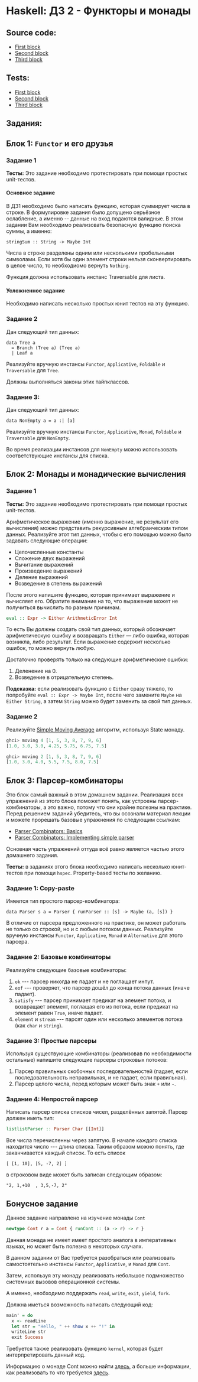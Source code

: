 # Haskell: ДЗ 2 - Функторы и монады

## Source code:
* [First block](src/FirstBlock)
* [Second block](src/SecondBlock)  
* [Third block](src/ThirdBlock)  

## Tests:
* [First block](test/FirstBlock)
* [Second block](test/SecondBlock)  
* [Third block](test/ThirdBlock)  

## Задания:

## Блок 1: `Functor` и его друзья

### Задание 1

**Тесты:** Это задание необходимо протестировать при помощи простых unit-тестов.

#### Основное задание

В ДЗ1 необходимо было написать функцию, которая суммирует числа в строке. В формулировке задания было допущено серьёзное ослабление, а именно -- данные на вход подаются валидные. В этом задании Вам необходимо реализовать безопасную функцию поиска суммы, а именно:

```haskell=
stringSum :: String -> Maybe Int
```
Числа в строке разделены одним или несколькими пробельными символами.
Если хотя бы один элемент строки нельзя сконвертировать в целое число, то необходиомо вернуть `Nothing`.

Функция должна использовать инстанс Traversable для листа.

#### Усложненное задание
Необходимо написать несколько простых юнит тестов на эту функцию.

### Задание 2

Дан следующий тип данных:

```haskell=
data Tree a
  = Branch (Tree a) (Tree a)
  | Leaf a
```

Реализуйте вручную инстансы `Functor`, `Applicative`, `Foldable` и `Traversable` для `Tree`.

Должны выполняться законы этих тайпклассов.


### Задание 3:

Дан следующий тип данных:

```haskell=
data NonEmpty a = a :| [a]
```

Реализуйте вручную инстансы `Functor`, `Applicative`, `Monad`, `Foldable` и `Traversable` для `NonEmpty`.

Во время реализации инстансов для `NonEmpty` можно использовать соответствующие инстансы для списка.


## Блок 2: Монады и монадические вычисления

### Задание 1

**Тесты:** Это задание необходимо протестировать при помощи простых unit-тестов.

Арифметическое выражение (именно выражение, не результат его вычисления) можно представить рекурсивным алгебраическим типом данных. Реализуйте этот тип данных, чтобы с его помощью можно было задавать следующие операции:

* Целочисленные константы
* Сложение двух выражений
* Вычитание выражений
* Произведение выражений
* Деление выражений
* Возведение в степень выражений

После этого напишите функцию, которая принимает выражение и вычисляет его. Обратите внимание на то, что выражение может не получиться вычислить по разным причинам.

```haskell
eval :: Expr -> Either ArithmeticError Int
```

То есть Вы должны создать свой тип данных, который обозначает арифметическую ошибку и возвращать `Either` — либо ошибка, которая возникла, либо результат. Если выражение содержит несколько ошибок, то можно вернуть любую.

Достаточно проверять только на следующие арифметические ошибки:

1. Деленение на 0.
2. Возведение в отрицательную степень.

**Подсказка:** если реализовать функцию с `Either` сразу тяжело, то попробуйте `eval :: Expr -> Maybe Int`, после чего замените `Maybe` на `Either String`, а затем `String` можно будет заменить за свой тип данных.

### Задание 2
Реализуйте [Simple Moving Average](https://en.wikipedia.org/wiki/Moving_average) алгоритм, используя State монаду.
```haskell
ghci> moving 4 [1, 5, 3, 8, 7, 9, 6]
[1.0, 3.0, 3.0, 4.25, 5.75, 6.75, 7.5]

ghci> moving 2 [1, 5, 3, 8, 7, 9, 6]
[1.0, 3.0, 4.0, 5.5, 7.5, 8.0, 7.5]
```

## Блок 3: Парсер-комбинаторы

Это блок самый важный в этом домашнем задании. Реализация всех упражнений из этого блока поможет понять, как устроены парсер-комбинаторы, а это важно, потому что они крайне полезны на практике. Перед решением заданий убедитесь, что вы осознали материал лекции и можете прорешать базовые упражнения по следующим ссылкам:

* [Parser Combinators: Basics](http://www.seas.upenn.edu/~cis194/spring13/hw/10-applicative.pdf)
* [Parser Combinators: Implementing simple parser](http://www.seas.upenn.edu/~cis194/spring13/hw/11-applicative2.pdf)

Основная часть упражнений оттуда всё равно является частью этого домашнего задания.

**Тесты:** в заданиях этого блока необходимо написать несколько юнит-тестов при помощи `hspec`. Property-based тесты по желанию.

### Задание 1: Copy-paste

Имеется тип простого парсер-комбинатора:

```haskell=
data Parser s a = Parser { runParser :: [s] -> Maybe (a, [s]) }
```

В отличие от парсера предложенного на практике, он может работать не только со строкой, но и с любым потоком данных. Реализуйте вручную инстансы `Functor`, `Applicative`, `Monad` и `Alternative` для этого парсера.

### Задание 2: Базовые комбинаторы

Реализуйте следующие базовые комбинаторы:

1. `ok` --- парсер никогда не падает и не поглащает инпут.
2. `eof` --- проверяет, что парсер дошёл до конца потока данных (иначе падает).
3. `satisfy` --- парсер принимает предикат на элемент потока, и возвращает элемент, поглащая его из потока, если предикат на элемент равен `True`, иначе падает.
4. `element` и `stream` --- парсят один или несколько элементов потока (как `char` и `string`).

### Задание 3: Простые парсеры

Используя существующие комбинаторы (реализовав по необходимости остальные) напишите следующие парсеры строковых потоков:

1. Парсер правильных скобочных последовательностей (падает, если последовательность неправильная, и не падает, если правильная).
2. Парсер целого числа, перед которым может быть знак `+` или `-`.

### Задание 4: Непростой парсер

Написать парсер списка списков чисел, разделённых запятой. Парсер должен иметь тип:
```haskell
listlistParser :: Parser Char [[Int]]
```
Все числа перечисленны через запятую. В начале каждого списка находится число --- длина списка. Таким образом можно понять, где заканчивается каждый список. То есть список

```haskell=
[ [1, 10], [5, -7, 2] ]
```

в строковом виде может быть записан следующим образом:

```haskell=
"2, 1,+10  , 3,5,-7, 2"
```

## Бонусное задание
Данное задание направлено на изучение монады `Cont`

```haskell
newtype Cont r a = Cont { runCont :: (a -> r) -> r }
```

Данная монада не имеет имеет простого аналога в императивных языках, но может быть полезна в некоторых случаях.

В данном задании от Вас требуется разобраться или реализовать самостоятельно инстансы `Functor`, `Applicative`, и `Monad` для `Cont`.

Затем, используя эту монаду реализовать небольшое подмножество системных вызовов операционной системы.

А именно, необходимо поддержать `read`, `write`, `exit`, `yield`, `fork`.

Должна иметься возможность написать следующий код:
```haskell
main' = do
  x <- readLine
  let str = "Hello, " ++ show x ++ "!" in
  writeLine str
  exit Success
```

Требуется также реализовать функцию `kernel`, которая будет интерпретировать данный код.

Информацию о монаде Cont можно найти [здесь](https://slides.com/fp-ctd/lecture-55#/29),
а больше информации, как реализовать то что требуется [здесь](https://www.dropbox.com/s/z1e1kxi32zl8kbd/DDToOS.pdf?dl=0).

